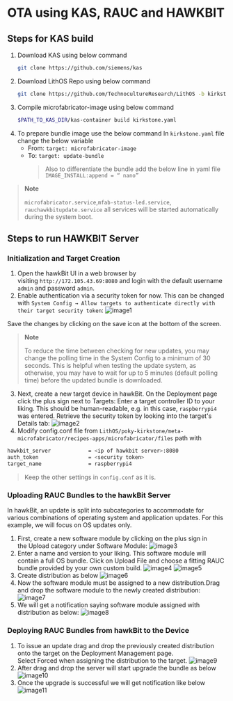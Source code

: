 # OTA using KAS, RAUC and HAWKBIT

## Steps for KAS build
1. Download KAS using below command
    ```sh
    git clone https://github.com/siemens/kas
    ```
2. Download LithOS Repo using below command
    ```sh
    git clone https://github.com/TechnocultureResearch/LithOS -b kirkstone
    ```
3. Compile microfabricator-image using below command
    ```sh
    $PATH_TO_KAS_DIR/kas-container build kirkstone.yaml
    ```
4. To prepare bundle image use the below command
    In `kirkstone.yaml` file change the below variable
    - From: `target: microfabricator-image`
    - To: 
        `target: update-bundle`
        > Also to differentiate the bundle add the below line in yaml file `IMAGE_INSTALL:append = “ nano”`

> **Note**
> 
> `microfabricator.service`,`mfab-status-led.service`, `rauchawkbitupdate.service` all services will be started automatically during the system boot.

## Steps to run HAWKBIT Server

### Initialization and Target Creation
1. Open the hawkBit UI in a web browser by visiting `http://172.105.43.69:8080` and login with the default username `admin` and password `admin`.
2. Enable authentication via a security token for now. This can be changed with `System Config → Allow targets to authenticate directly with their target security token`:
![image1](https://user-images.githubusercontent.com/33483920/186618984-7e83d47d-053e-47a0-a780-cce03c2e9505.png)


Save the changes by clicking on the save icon at the bottom of the screen.

> **Note**
> 
> To reduce the time between checking for new updates, you may change the polling time in the System Config to a minimum of 30 seconds. This is helpful when testing the update system, as otherwise, you may have to wait for up to 5 minutes (default polling time) before the updated bundle is downloaded.

3. Next, create a new target device in hawkBit. On the Deployment page click the plus sign next to Targets:
Enter a target controller ID to your liking. This should be human-readable, e.g. in this case, `raspberrypi4` was entered. Retrieve the security token by looking into the target's Details tab:
![image2](https://user-images.githubusercontent.com/33483920/186618979-aeb68402-2b19-459e-8a55-006bd36e2915.png)
4. Modify config.conf file from `LithOS/poky-kirkstone/meta-microfabricator/recipes-apps/microfabricator/files` path with  
```sh
hawkbit_server            = <ip of hawkbit server>:8080
auth_token                = <security token>
target_name               = raspberrypi4
```
> Keep the other settings in `config.conf` as it is.

### Uploading RAUC Bundles to the hawkBit Server
In hawkBit, an update is split into subcategories to accommodate for various combinations of operating system and application updates. For this example, we will focus on OS updates only.

1. First, create a new software module by clicking on the plus sign in the Upload category under Software Module:
![image3](https://user-images.githubusercontent.com/33483920/186618903-b7ea5349-3edb-4e88-85f3-c4b051ec3910.png)
2. Enter a name and version to your liking. This software module will contain a full OS bundle. Click on Upload File and choose a fitting RAUC bundle provided by your own custom build.
![image4](https://user-images.githubusercontent.com/33483920/186618935-85f62e7e-eee7-4125-bb9f-9946c0143ec0.png)
![image5](https://user-images.githubusercontent.com/33483920/186618941-69000a1c-aaf1-49ba-bcaf-fd3a55b54cfe.png)
3. Create distribution as below
![image6](https://user-images.githubusercontent.com/33483920/186618945-11cc7366-d93c-491d-a35e-5a7872f44948.png)
4. Now the software module must be assigned to a new distribution.Drag and drop the software module to the newly created distribution:
![image7](https://user-images.githubusercontent.com/33483920/186618951-b6b8d6ae-b8e5-45c3-b568-7afdba069b56.png)
5. We will get a notification saying software module assigned with distribution as below:
![image8](https://user-images.githubusercontent.com/33483920/186618953-e7adb681-780e-4a17-9dee-69f858daf629.png)

### Deploying RAUC Bundles from hawkBit to the Device
1. To issue an update drag and drop the previously created distribution onto the target on the Deployment Management page. Select Forced when assigning the distribution to the target.
![image9](https://user-images.githubusercontent.com/33483920/186618961-625c0bd5-25cd-4d54-9fe4-d3870dfb4046.png)
2. After drag and drop the server will start upgrade the bundle as below
![image10](https://user-images.githubusercontent.com/33483920/186618967-8b496125-f6c4-4c42-ba43-9c7620322abf.png)
3. Once the upgrade is successful we will get notification like below
![image11](https://user-images.githubusercontent.com/33483920/186618972-aa3d3871-50d3-4ef7-920f-1bd830a2c007.png)

